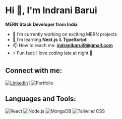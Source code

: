 # Hi 👋, I'm Indrani Barui
**MERN Stack Developer from India**

- 🔭 I’m currently working on exciting MERN projects
- 🌱 I’m learning **Next.js** & **TypeScript**
- 📫 How to reach me: **indranibarui9@gmail.com**
- ⚡ Fun fact: I love coding late at night 🌙

## Connect with me:
[![LinkedIn](https://img.shields.io/badge/LinkedIn-blue)](https://linkedin.com/in/yourusername)
[![Portfolio]([port-folio-eight-beige.vercel.app](https://port-folio-eight-beige.vercel.app/))

## Languages and Tools:
![React](https://img.shields.io/badge/-React-61DAFB?logo=react&logoColor=white)
![Node.js](https://img.shields.io/badge/-Node.js-339933?logo=node.js&logoColor=white)
![MongoDB](https://img.shields.io/badge/-MongoDB-47A248?logo=mongodb&logoColor=white)
![Tailwind CSS](https://img.shields.io/badge/-TailwindCSS-38B2AC?logo=tailwind-css&logoColor=white)
